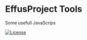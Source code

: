 # EffusProject Tools
Some usefull JavaScrips

<a href="https://github.com/effus/frontend-tools/"><img src="https://img.shields.io/badge/license-MIT-blue.svg?style=flat" alt="License"></a>

